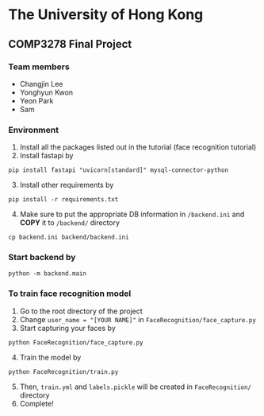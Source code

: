 # The University of Hong Kong

## COMP3278 Final Project

### Team members

- Changjin Lee
- Yonghyun Kwon
- Yeon Park
- Sam

### Environment

1. Install all the packages listed out in the tutorial (face recognition tutorial)
2. Install fastapi by

```shell
pip install fastapi "uvicorn[standard]" mysql-connector-python
```

3. Install other requirements by

```shell
pip install -r requirements.txt
```

4. Make sure to put the appropriate DB information in `/backend.ini` and **COPY** it to `/backend/` directory

```shell
cp backend.ini backend/backend.ini
```

### Start backend by

```shell
python -m backend.main
```

### To train face recognition model

1. Go to the root directory of the project
2. Change `user_name = "[YOUR NAME]"` in `FaceRecognition/face_capture.py`
3. Start capturing your faces by

```shell
python FaceRecognition/face_capture.py
```

4. Train the model by

```shell
python FaceRecognition/train.py
```

5. Then, `train.yml` and `labels.pickle` will be created in `FaceRecognition/` directory
6. Complete!

